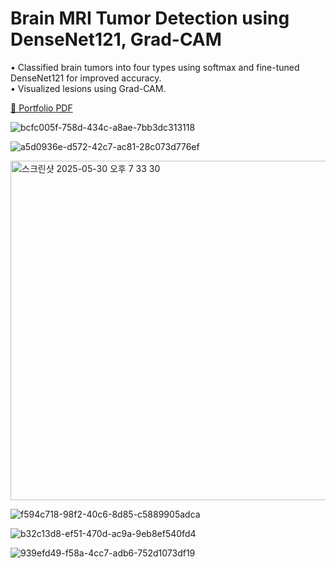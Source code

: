 # Brain MRI Tumor Detection using DenseNet121, Grad-CAM

• Classified brain tumors into four types using softmax and fine-tuned DenseNet121 for improved
accuracy. <br>
• Visualized lesions using Grad-CAM.

[📄 Portfolio PDF](./BrainMRITumor.pdf) 
<br> 


![bcfc005f-758d-434c-a8ae-7bb3dc313118](https://github.com/user-attachments/assets/beee47fd-7ef7-47a5-9872-9293b3948b8b)

![a5d0936e-d572-42c7-ac81-28c073d776ef](https://github.com/user-attachments/assets/ee1de844-efed-4e68-9882-962d2d5191c6)

<img width="543" alt="스크린샷 2025-05-30 오후 7 33 30" src="https://github.com/user-attachments/assets/36ca750c-313b-4d9f-a13a-fc3fc7e371ad" />

![f594c718-98f2-40c6-8d85-c5889905adca](https://github.com/user-attachments/assets/8566d14a-364c-496c-b458-6e4870c3faf8)

![b32c13d8-ef51-470d-ac9a-9eb8ef540fd4](https://github.com/user-attachments/assets/96e1cc41-5108-4c79-a937-dec0c1841b6e)

![939efd49-f58a-4cc7-adb6-752d1073df19](https://github.com/user-attachments/assets/72ac1e81-28a3-430d-8f32-ccc1a2165397)
